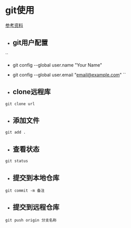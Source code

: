 # git使用
[参考资料](https://www.liaoxuefeng.com/wiki/0013739516305929606dd18361248578c67b8067c8c017b000/00137396287703354d8c6c01c904c7d9ff056ae23da865a000)<br/>
 * ## git用户配置

``
 * git config --global user.name "Your Name"
 * git config --global user.email "email@example.com"
``

 * ## clone远程库
``
git clone url
``

 * ## 添加文件
``
git add .
``

 * ## 查看状态
``
git status
``

 * ## 提交到本地仓库
``
git commit -m 备注 
``

* ## 提交到远程仓库
``
git push origin 分支名称
``
